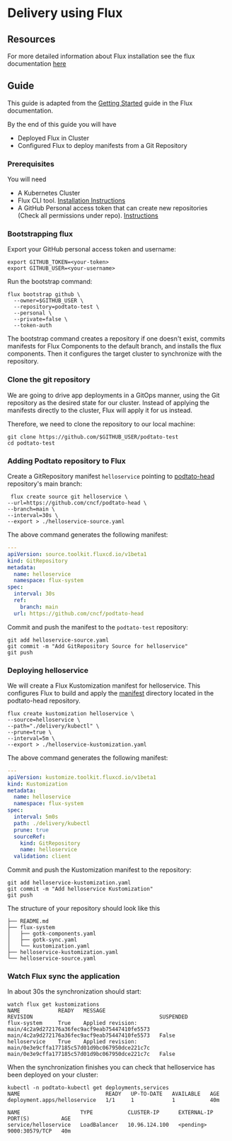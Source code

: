 # Delivery using Flux

## Resources

For more detailed information about Flux installation see the flux documentation [here][1]

## Guide

This guide is adapted from the [Getting Started][6] guide in the Flux documentation.

By the end of this guide you will have
- Deployed Flux in Cluster
- Configured Flux to deploy manifests from a Git Repository

### Prerequisites

You will need
- A Kubernetes Cluster
- Flux CLI tool. [Installation Instructions][2]
- A GitHub Personal access token that can create new repositories (Check all permissions under repo). [Instructions][3]

### Bootstrapping flux

Export your GitHub personal access token and username:

```
export GITHUB_TOKEN=<your-token>
export GITHUB_USER=<your-username>
```

Run the bootstrap command:

```
flux bootstrap github \
  --owner=$GITHUB_USER \
  --repository=podtato-test \
  --personal \
  --private=false \
  --token-auth
```

The bootstrap command creates a repository if one doesn't exist, commits manifests for Flux Components to the default branch, and installs the flux components. Then it configures the target cluster to synchronize with the repository.

### Clone the git repository

We are going to drive app deployments in a GitOps manner, using the Git repository as the desired state for our cluster. Instead of applying the manifests directly to the cluster, Flux will apply it for us instead.

Therefore, we need to clone the repository to our local machine:

```
git clone https://github.com/$GITHUB_USER/podtato-test
cd podtato-test
```

### Adding Podtato repository to Flux

Create a GitRepository manifest `helloservice` pointing to [podtato-head][4] repository's main branch:

```
 flux create source git helloservice \
--url=https://github.com/cncf/podtato-head \
--branch=main \
--interval=30s \
--export > ./helloservice-source.yaml
```

The above command generates the following manifest:

```yaml
---
apiVersion: source.toolkit.fluxcd.io/v1beta1
kind: GitRepository
metadata:
  name: helloservice
  namespace: flux-system
spec:
  interval: 30s
  ref:
    branch: main
  url: https://github.com/cncf/podtato-head
```

Commit and push the manifest to the `podtato-test` repository:

```
git add helloservice-source.yaml 
git commit -m "Add GitRepository Source for helloservice"
git push
```

### Deploying helloservice

We will create a Flux Kustomization manifest for helloservice. This configures Flux to build and apply the [manifest][5] directory located in the podtato-head repository.
```
flux create kustomization helloservice \
--source=helloservice \
--path="./delivery/kubectl" \
--prune=true \
--interval=5m \
--export > ./helloservice-kustomization.yaml
```

The above command generates the following manifest:

```yaml
---
apiVersion: kustomize.toolkit.fluxcd.io/v1beta1
kind: Kustomization
metadata:
  name: helloservice
  namespace: flux-system
spec:
  interval: 5m0s
  path: ./delivery/kubectl
  prune: true
  sourceRef:
    kind: GitRepository
    name: helloservice
  validation: client
```

Commit and push the Kustomization manifest to the repository:

```
git add helloservice-kustomization.yaml 
git commit -m "Add helloservice Kustomization"
git push
```

The structure of your repository should look like this

```
├── README.md
├── flux-system
│   ├── gotk-components.yaml
│   ├── gotk-sync.yaml
│   └── kustomization.yaml
├── helloservice-kustomization.yaml
└── helloservice-source.yaml
```

### Watch Flux sync the application

In about 30s the synchronization should start:

```
watch flux get kustomizations
NAME            READY   MESSAGE                                                         REVISION                                        SUSPENDED 
flux-system     True    Applied revision: main/4c2a9d272176a36fec9acf9eab75447410fe5573 main/4c2a9d272176a36fec9acf9eab75447410fe5573   False    
helloservice    True    Applied revision: main/0e3e9cffa177185c57d01d9bc067950dce221c7c main/0e3e9cffa177185c57d01d9bc067950dce221c7c   False    
```

When the synchronization finishes you can check that helloservice has been deployed on your cluster:

```
kubectl -n podtato-kubectl get deployments,services 
NAME                           READY   UP-TO-DATE   AVAILABLE   AGE
deployment.apps/helloservice   1/1     1            1           40m

NAME                   TYPE           CLUSTER-IP      EXTERNAL-IP   PORT(S)          AGE
service/helloservice   LoadBalancer   10.96.124.100   <pending>     9000:30579/TCP   40m
```

[1]: https://toolkit.fluxcd.io/guides/installation/
[2]: https://toolkit.fluxcd.io/guides/installation/#install-the-flux-cli
[3]: https://docs.github.com/en/github/authenticating-to-github/creating-a-personal-access-token
[4]: https://github.com/cncf/podtato-head
[5]: https://github.com/cncf/podtato-head/tree/main/delivery/manifest
[6]: https://toolkit.fluxcd.io/get-started/
